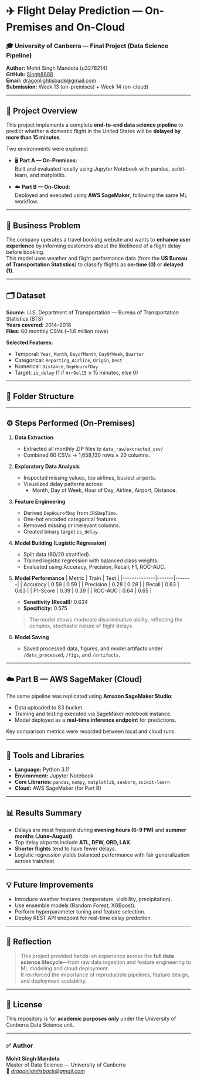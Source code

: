 # ✈️ Flight Delay Prediction — On-Premises and On-Cloud

### 🎓 University of Canberra — Final Project (Data Science Pipeline)
**Author:** Mohit Singh Mandota (u3278214)  
**GitHub:** [Singh8888](https://github.com/Singh8888)  
**Email:** dragonlightisback@gmail.com  
**Submission:** Week 13 (on-premises) + Week 14 (on-cloud)  

---

## 📘 Project Overview
This project implements a complete **end-to-end data science pipeline** to predict whether a domestic flight in the United States will be **delayed by more than 15 minutes**.

Two environments were explored:

- 🖥️ **Part A — On-Premises:**  
  Built and evaluated locally using Jupyter Notebook with pandas, scikit-learn, and matplotlib.

- ☁️ **Part B — On-Cloud:**  
  Deployed and executed using **AWS SageMaker**, following the same ML workflow.

---

## 🧠 Business Problem
The company operates a travel booking website and wants to **enhance user experience** by informing customers about the likelihood of a flight delay before booking.  
This model uses weather and flight performance data (from the **US Bureau of Transportation Statistics**) to classify flights as **on-time (0)** or **delayed (1)**.

---

## 🗂️ Dataset
**Source:** U.S. Department of Transportation — Bureau of Transportation Statistics (BTS)  
**Years covered:** 2014–2018  
**Files:** 60 monthly CSVs (~1.6 million rows)  

**Selected Features:**
- Temporal: `Year`, `Month`, `DayofMonth`, `DayOfWeek`, `Quarter`
- Categorical: `Reporting_Airline`, `Origin`, `Dest`
- Numerical: `Distance`, `DepHourofDay`
- Target: `is_delay` (1 if `ArrDel15` ≥ 15 minutes, else 0)

---

## 🧩 Folder Structure

---

## ⚙️ Steps Performed (On-Premises)

1. **Data Extraction**
   - Extracted all monthly ZIP files to `data_raw/extracted_csv/`
   - Combined 60 CSVs → 1,658,130 rows × 20 columns.

2. **Exploratory Data Analysis**
   - Inspected missing values, top airlines, busiest airports.
   - Visualized delay patterns across:
     - Month, Day of Week, Hour of Day, Airline, Airport, Distance.

3. **Feature Engineering**
   - Derived `DepHourofDay` from `CRSDepTime`.
   - One-hot encoded categorical features.
   - Removed missing or irrelevant columns.
   - Created binary target `is_delay`.

4. **Model Building (Logistic Regression)**
   - Split data (80/20 stratified).
   - Trained logistic regression with balanced class weights.
   - Evaluated using Accuracy, Precision, Recall, F1, ROC-AUC.

5. **Model Performance**
   | Metric      | Train | Test  |
   |--------------|-------|-------|
   | Accuracy     | 0.59  | 0.59  |
   | Precision    | 0.28  | 0.28  |
   | Recall       | 0.63  | 0.63  |
   | F1-Score     | 0.39  | 0.39  |
   | ROC-AUC      | 0.64  | 0.65  |

   - **Sensitivity (Recall):** 0.634  
   - **Specificity:** 0.575  

   > The model shows moderate discriminative ability, reflecting the complex, stochastic nature of flight delays.

6. **Model Saving**
   - Saved processed data, figures, and model artifacts under `/data_processed`, `/figs`, and `/artifacts`.

---

## ☁️ Part B — AWS SageMaker (Cloud)
The same pipeline was replicated using **Amazon SageMaker Studio**:
- Data uploaded to S3 bucket.
- Training and testing executed via SageMaker notebook instance.
- Model deployed as a **real-time inference endpoint** for predictions.

Key comparison metrics were recorded between local and cloud runs.

---

## 🧮 Tools and Libraries
- **Language:** Python 3.11  
- **Environment:** Jupyter Notebook  
- **Core Libraries:** `pandas`, `numpy`, `matplotlib`, `seaborn`, `scikit-learn`  
- **Cloud:** AWS SageMaker (for Part B)

---

## 📊 Results Summary
- Delays are most frequent during **evening hours (6–9 PM)** and **summer months (June–August)**.  
- Top delay airports include **ATL, DFW, ORD, LAX**.  
- **Shorter flights** tend to have fewer delays.  
- Logistic regression yields balanced performance with fair generalization across train/test.

---

## 💡 Future Improvements
- Introduce weather features (temperature, visibility, precipitation).  
- Use ensemble models (Random Forest, XGBoost).  
- Perform hyperparameter tuning and feature selection.  
- Deploy REST API endpoint for real-time delay prediction.

---

## 🧠 Reflection
> This project provided hands-on experience across the **full data science lifecycle**—from raw data ingestion and feature engineering to ML modeling and cloud deployment.  
> It reinforced the importance of reproducible pipelines, feature design, and deployment scalability.

---

## 📜 License
This repository is for **academic purposes only** under the University of Canberra Data Science unit.

---

### ✅ Author
**Mohit Singh Mandota**  
Master of Data Science — University of Canberra  
📧 *dragonlightisback@gmail.com*
